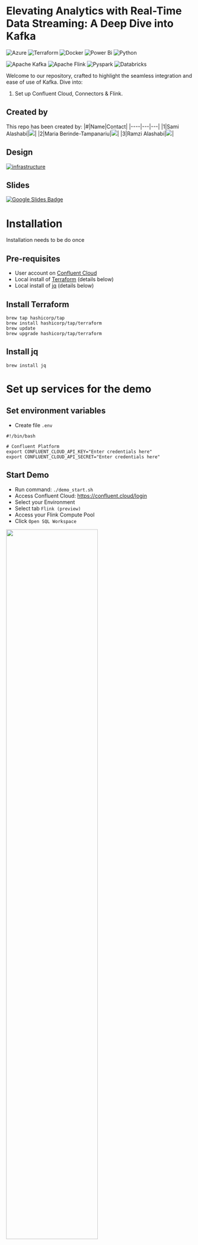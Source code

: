 # Elevating Analytics with Real-Time Data Streaming: A Deep Dive into Kafka
![Azure](https://img.shields.io/badge/azure-%230072C6.svg?style=for-the-badge&logo=microsoftazure&logoColor=white)
![Terraform](https://img.shields.io/badge/terraform-%235835CC.svg?style=for-the-badge&logo=terraform&logoColor=white)
![Docker](https://img.shields.io/badge/docker-%230db7ed.svg?style=for-the-badge&logo=docker&logoColor=white)
![Power Bi](https://img.shields.io/badge/power_bi-F2C811?style=for-the-badge&logo=powerbi&logoColor=black)
![Python](https://img.shields.io/badge/python-3670A0?style=for-the-badge&logo=python&logoColor=ffdd54)

![Apache Kafka](https://img.shields.io/badge/Apache%20Kafka-000?style=for-the-badge&logo=apachekafka)
![Apache Flink](https://img.shields.io/badge/Apache%20Flink-E6526F?style=for-the-badge&logo=Apache%20Flink&logoColor=white)
![Pyspark](https://img.shields.io/badge/Apache_Spark-FFFFFF?style=for-the-badge&logo=apachespark&logoColor=#E35A16)
![Databricks](https://img.shields.io/badge/Databricks-FF3621?style=for-the-badge&logo=Databricks&logoColor=white)



Welcome to our repository, crafted to highlight the seamless integration and ease of use of Kafka. Dive into:

1. Set up Confluent Cloud, Connectors & Flink.
<!-- 2. Set up Confluent Kafka Platform Locally -->


## Created by

This repo has been created by:
|#|Name|Contact|
|----|---|---|
|1|Sami Alashabi|[![](https://img.shields.io/badge/LinkedIn-0077B5?style=for-the-badge&logo=linkedin&logoColor=white)](https://www.linkedin.com/in/sami-alashabi)|
|2|Maria Berinde-Tampanariu|[![](https://img.shields.io/badge/LinkedIn-0077B5?style=for-the-badge&logo=linkedin&logoColor=white)](https://www.linkedin.com/in/maria-berinde-tampanariu)|
|3|Ramzi Alashabi|[![](https://img.shields.io/badge/LinkedIn-0077B5?style=for-the-badge&logo=linkedin&logoColor=white)](https://www.linkedin.com/in/ramzialashabi/)|



## Design
[![infrastructure](./docs/infrastructure.png)](https://app.cloudcraft.co/view/a1e84540-b924-4a33-b1c9-f8044601c945?key=3m40jn0enpfd2t90&interactive=true&embed=true)


## Slides
[![Google Slides Badge](https://img.shields.io/badge/Google%20Slides-FBBC04?logo=googleslides&logoColor=000&style=for-the-badge)](https://docs.google.com/presentation/d/1lTWvNwJgJphgH6YUYEL9AiE-nlDidsqMNJF_MiJryl4/edit?exids=71471483,71471477&pli=1#slide=id.g1ea5efd3fa5_0_3148)


# Installation
Installation needs to be do once

## Pre-requisites
- User account on [Confluent Cloud](https://www.confluent.io/confluent-cloud/tryfree)
- Local install of [Terraform](https://www.terraform.io) (details below)
- Local install of [jq](https://jqlang.github.io/jq/download) (details below)

## Install Terraform
```
brew tap hashicorp/tap
brew install hashicorp/tap/terraform
brew update
brew upgrade hashicorp/tap/terraform
```

## Install jq
```
brew install jq
```

# Set up services for the demo

## Set environment variables
- Create file `.env`
```
#!/bin/bash

# Confluent Platform
export CONFLUENT_CLOUD_API_KEY="Enter credentials here"
export CONFLUENT_CLOUD_API_SECRET="Enter credentials here"
```
## Start Demo
- Run command: `./demo_start.sh`
- Access Confluent Cloud: https://confluent.cloud/login
- Select your Environment
- Select tab `Flink (preview)`
- Access your Flink Compute Pool
- Click `Open SQL Workspace`

<img src="docs/flinktTab.png" width="70%">


## Flink Compute Pool
- Select Catalog: `kafka_flink_demo_xx`
- Select Database: `cc-demo-cluster`

<img src="docs/flinkSQL.png" width="70%">

- Proceed to submit the below SQL queries (one at each tab):

```sql

---------------------------------------------------------------
-- Create table users (A topic with same name will be created)
---------------------------------------------------------------
CREATE TABLE `users` (
  `userid` INT,
  `fullname` STRING,
  `credit_card_last_four_digits` STRING,
  `gender` STRING,
  `email` STRING,  
  `ipaddress` STRING,
  `company` STRING,  
  `avg_credit_spend` DOUBLE
) WITH (
  'changelog.mode' = 'retract'
);

describe extended `users`;

--------------------------------------------------------------------------
-- Populate table users (You will see new messages published in the topic)
--------------------------------------------------------------------------
INSERT INTO `users` (`userid`, `fullname`,`credit_card_last_four_digits`, `gender`, `email`, `ipaddress`, `company`, `avg_credit_spend`) VALUES
(1, 'Ellen Ripley', '1234', 'Male', 'lhinemoor0@wix.com', '72.197.144.165', 'Dynabox', 2650.0),
(2, 'Tony Stark', '2345', 'Genderfluid', 'pmitchiner1@senate.gov', '13.246.111.16', 'Aivee', 4119.27),
(3, 'Vito Corleone', '3456', 'Male', 'ztownley2@mail.ru', '197.231.118.1', 'Fanoodle', 2119.76),
(4, 'Lara Croft', '4567', 'Female', 'jbarcroft3@t-online.de', '138.246.248.76', 'Yodo', 1271.58),
(5, 'Elisabeth Gentry', '5678', 'Female', 'egentry4@homestead.com', '236.176.123.77', 'Skaboo', 2783.47),
(6, 'Richart Bradfield', '6789', 'Male', 'rbradfield5@amazon.co.uk', '71.180.87.61', 'Meejo', 2154.45),
(7, 'Helene Hargrove', '7890', 'Female', 'hhargrove6@51.la', '240.88.89.167', 'Browsebug', 2333.36),
(8, 'Benji Geck', '8901', 'Male', 'bgeck7@sun.com', '250.2.253.193', 'Yombu', 3999.74),
(9, 'Jack Sparrow', '9012', 'Non-binary', 'gobrollachain8@technorati.com', '185.20.56.89', 'Einti', 3817.99),
(10, 'Elyn Cromarty', '0123', 'Female', 'ecromarty9@ask.com', '167.68.56.180', 'Shufflester', 5263.34),
(11, 'Hurley Cochrane', '1111', 'Male', 'hcochranea@businessinsider.com', '241.69.23.160', 'LiveZ', 4935.66),
(12, 'Marty McFly', '2876', 'Female', 'eyegorshinb@odnoklassniki.ru', '36.208.43.205', 'Blognation', 2796.26),
(13, 'John Wick', '3211', 'Male', 'fpymmc@oakley.com', '4.232.220.231', 'Realcube', 4050.23),
(14, 'Maximus Decimus Meridius', '4721', 'Female', 'pavramovichd@nhs.uk', '65.87.4.235', 'Vitz', 1637.76),
(15, 'Severus Snape', '5005', 'Female', 'cpinchbecke@cmu.edu', '7.26.91.164', 'Youopia', 5038.34),
(16, 'Jerrold Strugnell', '1616', 'Male', 'jstrugnellf@netvibes.com', '15.38.20.244', 'Devpoint', 2947.57);

select * from `users` LIMIT 16;

----------------------------------------------------------------------------
-- Create table credit-card-enriched (topic with same name will be created)
----------------------------------------------------------------------------
CREATE TABLE `credit-card-enriched` (
  `userid` INT,
  `credit_card_last_four_digits` STRING,
  `fullname` STRING,
  `gender` STRING,
  `email` STRING,  
  `ipaddress` STRING,
  `company` STRING,  
  `avg_credit_spend` DOUBLE,
  `amount` DOUBLE,
  `transaction_id` BIGINT,
  `timestamp` TIMESTAMP(0),
  WATERMARK FOR `timestamp` AS `timestamp` - INTERVAL '1' MINUTES
) WITH (
  'changelog.mode' = 'retract'
);

describe extended `credit-card-enriched`;

----------------------------------------------------------------------------------
-- Merge tables poc-credit-card-transactions and users (non-transactional) 
----------------------------------------------------------------------------------
INSERT INTO `credit-card-enriched` (`userid`, `credit_card_last_four_digits`, `fullname`, `gender`, `email`, `ipaddress`, `company`, `amount`, `avg_credit_spend`, `transaction_id`, `timestamp`)
SELECT
  u.`userid`,
  c.`credit_card_last_four_digits`,
  u.`fullname`,
  u.`gender`,
  u.`email`,
  u.`ipaddress`,
  u.`company`,
  c.`amount`,
  u.`avg_credit_spend`,
  c.`transaction_id`,
  c.`timestamp`
FROM
  `poc-credit-card-transactions` as c
LEFT JOIN `users` AS u
ON
  c.`credit_card_last_four_digits` = u.`credit_card_last_four_digits`;

select * from `credit-card-enriched`;


------------------------------------------------------------------------
-- Create table possible-fraud (topic with same name will be created)
------------------------------------------------------------------------
CREATE TABLE `possible-fraud` (
  `userid` INT,
  `credit_card_last_four_digits` STRING,
  `fullname` STRING,
  `gender` STRING,
  `email` STRING, 
  `timestamp` TIMESTAMP(0),
  `sum_amount` DOUBLE,
  `max_avg_credit_spend` DOUBLE,
  WATERMARK FOR `timestamp` AS `timestamp` - INTERVAL '1' MINUTES
) WITH (
  'changelog.mode' = 'retract'
);

describe extended `possible-fraud`;

-------------------------------------------------------------------------------------------------
-- Populate table possible-fraud (If sum of amount if greater than average credit card spend)
-------------------------------------------------------------------------------------------------
INSERT INTO `possible-fraud`
SELECT
  `userid`,
  `credit_card_last_four_digits`,
  `fullname`,
  `gender`,
  `email`,
  `window_start`,
   SUM(`amount`),
   MAX(`avg_credit_spend`)
FROM
  TABLE(
    TUMBLE(TABLE `credit-card-enriched`, DESCRIPTOR(`timestamp`), INTERVAL '30' SECONDS)
  )
GROUP BY `credit_card_last_four_digits`, `userid`, `fullname`, `gender`,`email`, `window_start`
HAVING
  SUM(`amount`) > MAX(`avg_credit_spend`);

select * from `possible-fraud`;

```

### Review Running Flink SQL statements
  - Access your Environment: `kafka_flink_demo-xx`
 - Select tab `Flink (preview)`
 - Select tab `Flink statements`
 - Filter by Status `Running` (see example below)
 <img src="docs/runningFlinkSQL.png" width="70%">

<!-- ### Table Model
[![See the Model]()](https://dbdiagram.io/e/655297567d8bbd64651b96b9/6552975f7d8bbd64651b975b) -->


## Stop Demo
- Run command: `./demo_stop.sh`


# Terraform Documentation
## Requirements

| Name | Version |
|------|---------|
| <a name="requirement_azurerm"></a> [azurerm](#requirement\_azurerm) | =3.0.0 |
| <a name="requirement_confluent"></a> [confluent](#requirement\_confluent) | 1.55.0 |
| <a name="requirement_random"></a> [random](#requirement\_random) | ~>3.0 |

## Providers

| Name | Version |
|------|---------|
| <a name="provider_azurerm"></a> [azurerm](#provider\_azurerm) | 3.0.0 |
| <a name="provider_confluent"></a> [confluent](#provider\_confluent) | 1.55.0 |
| <a name="provider_random"></a> [random](#provider\_random) | 3.5.1 |

## Resources

| Name | Type |
|------|------|
| [azurerm_dev_test_global_vm_shutdown_schedule.myschedule](https://registry.terraform.io/providers/hashicorp/azurerm/3.0.0/docs/resources/dev_test_global_vm_shutdown_schedule) | resource |
| [azurerm_network_interface.my_terraform_nic](https://registry.terraform.io/providers/hashicorp/azurerm/3.0.0/docs/resources/network_interface) | resource |
| [azurerm_network_interface_security_group_association.example](https://registry.terraform.io/providers/hashicorp/azurerm/3.0.0/docs/resources/network_interface_security_group_association) | resource |
| [azurerm_network_security_group.my_terraform_nsg](https://registry.terraform.io/providers/hashicorp/azurerm/3.0.0/docs/resources/network_security_group) | resource |
| [azurerm_public_ip.my_terraform_public_ip](https://registry.terraform.io/providers/hashicorp/azurerm/3.0.0/docs/resources/public_ip) | resource |
| [azurerm_storage_account.mystorage](https://registry.terraform.io/providers/hashicorp/azurerm/3.0.0/docs/resources/storage_account) | resource |
| [azurerm_storage_container.example](https://registry.terraform.io/providers/hashicorp/azurerm/3.0.0/docs/resources/storage_container) | resource |
| [azurerm_subnet.my_terraform_subnet](https://registry.terraform.io/providers/hashicorp/azurerm/3.0.0/docs/resources/subnet) | resource |
| [azurerm_virtual_network.my_terraform_network](https://registry.terraform.io/providers/hashicorp/azurerm/3.0.0/docs/resources/virtual_network) | resource |
| [azurerm_windows_virtual_machine.main](https://registry.terraform.io/providers/hashicorp/azurerm/3.0.0/docs/resources/windows_virtual_machine) | resource |
| [confluent_api_key.app_manager_kafka_cluster_key](https://registry.terraform.io/providers/confluentinc/confluent/1.55.0/docs/resources/api_key) | resource |
| [confluent_api_key.clients_kafka_cluster_key](https://registry.terraform.io/providers/confluentinc/confluent/1.55.0/docs/resources/api_key) | resource |
| [confluent_api_key.sr_cluster_key](https://registry.terraform.io/providers/confluentinc/confluent/1.55.0/docs/resources/api_key) | resource |
| [confluent_custom_connector_plugin.sink](https://registry.terraform.io/providers/confluentinc/confluent/1.55.0/docs/resources/custom_connector_plugin) | resource |
| [confluent_environment.cc_demo_env](https://registry.terraform.io/providers/confluentinc/confluent/1.55.0/docs/resources/environment) | resource |
| [confluent_flink_compute_pool.cc_flink_compute_pool](https://registry.terraform.io/providers/confluentinc/confluent/1.55.0/docs/resources/flink_compute_pool) | resource |
| [confluent_kafka_cluster.cc_kafka_cluster](https://registry.terraform.io/providers/confluentinc/confluent/1.55.0/docs/resources/kafka_cluster) | resource |
| [confluent_kafka_topic.credit_card](https://registry.terraform.io/providers/confluentinc/confluent/1.55.0/docs/resources/kafka_topic) | resource |
| [confluent_kafka_topic.pageviews](https://registry.terraform.io/providers/confluentinc/confluent/1.55.0/docs/resources/kafka_topic) | resource |
| [confluent_role_binding.app_manager_environment_admin](https://registry.terraform.io/providers/confluentinc/confluent/1.55.0/docs/resources/role_binding) | resource |
| [confluent_role_binding.clients_cluster_admin](https://registry.terraform.io/providers/confluentinc/confluent/1.55.0/docs/resources/role_binding) | resource |
| [confluent_role_binding.demo-rb](https://registry.terraform.io/providers/confluentinc/confluent/1.55.0/docs/resources/role_binding) | resource |
| [confluent_role_binding.sr_environment_admin](https://registry.terraform.io/providers/confluentinc/confluent/1.55.0/docs/resources/role_binding) | resource |
| [confluent_schema_registry_cluster.cc_sr_cluster](https://registry.terraform.io/providers/confluentinc/confluent/1.55.0/docs/resources/schema_registry_cluster) | resource |
| [confluent_service_account.app_manager](https://registry.terraform.io/providers/confluentinc/confluent/1.55.0/docs/resources/service_account) | resource |
| [confluent_service_account.clients](https://registry.terraform.io/providers/confluentinc/confluent/1.55.0/docs/resources/service_account) | resource |
| [confluent_service_account.connectors](https://registry.terraform.io/providers/confluentinc/confluent/1.55.0/docs/resources/service_account) | resource |
| [confluent_service_account.demo-sa](https://registry.terraform.io/providers/confluentinc/confluent/1.55.0/docs/resources/service_account) | resource |
| [confluent_service_account.sr](https://registry.terraform.io/providers/confluentinc/confluent/1.55.0/docs/resources/service_account) | resource |
| [confluent_tag.pii](https://registry.terraform.io/providers/confluentinc/confluent/1.55.0/docs/resources/tag) | resource |
| [random_id.id](https://registry.terraform.io/providers/hashicorp/random/latest/docs/resources/id) | resource |
| [random_pet.prefix](https://registry.terraform.io/providers/hashicorp/random/latest/docs/resources/pet) | resource |
| [azurerm_resource_group.demo](https://registry.terraform.io/providers/hashicorp/azurerm/3.0.0/docs/data-sources/resource_group) | data source |
| [confluent_schema_registry_region.cc_demo_sr](https://registry.terraform.io/providers/confluentinc/confluent/1.55.0/docs/data-sources/schema_registry_region) | data source |

## Inputs

| Name | Description | Type | Default | Required |
|------|-------------|------|---------|:--------:|
| <a name="input_admin_password"></a> [admin\_password](#input\_admin\_password) | n/a | `any` | n/a | yes |
| <a name="input_admin_username"></a> [admin\_username](#input\_admin\_username) | -------------------------------------------- Azure -------------------------------------------- | `any` | n/a | yes |
| <a name="input_cc_availability"></a> [cc\_availability](#input\_cc\_availability) | n/a | `string` | `"SINGLE_ZONE"` | no |
| <a name="input_cc_cloud_provider"></a> [cc\_cloud\_provider](#input\_cc\_cloud\_provider) | ---------------------------------------- Confluent Cloud Kafka cluster variables ---------------------------------------- | `string` | `"AWS"` | no |
| <a name="input_cc_cloud_region"></a> [cc\_cloud\_region](#input\_cc\_cloud\_region) | n/a | `string` | `"eu-central-1"` | no |
| <a name="input_cc_cluster_name"></a> [cc\_cluster\_name](#input\_cc\_cluster\_name) | n/a | `string` | `"cc_demo_cluster"` | no |
| <a name="input_cc_compute_pool_cfu"></a> [cc\_compute\_pool\_cfu](#input\_cc\_compute\_pool\_cfu) | n/a | `number` | `5` | no |
| <a name="input_cc_compute_pool_name"></a> [cc\_compute\_pool\_name](#input\_cc\_compute\_pool\_name) | n/a | `string` | `"cc_demo_flink"` | no |
| <a name="input_cc_dislay_name"></a> [cc\_dislay\_name](#input\_cc\_dislay\_name) | -------------------------------------------- Confluent Cloud Flink Compute Pool variables -------------------------------------------- | `string` | `"standard_compute_pool"` | no |
| <a name="input_cc_env_name"></a> [cc\_env\_name](#input\_cc\_env\_name) | n/a | `string` | `"kafka_flink_demo"` | no |
| <a name="input_sr_cloud_provider"></a> [sr\_cloud\_provider](#input\_sr\_cloud\_provider) | ------------------------------------------ Confluent Cloud Schema Registry variables ------------------------------------------ | `string` | `"AWS"` | no |
| <a name="input_sr_cloud_region"></a> [sr\_cloud\_region](#input\_sr\_cloud\_region) | n/a | `string` | `"eu-central-1"` | no |
| <a name="input_sr_package"></a> [sr\_package](#input\_sr\_package) | n/a | `string` | `"ESSENTIALS"` | no |

## Outputs

| Name | Description |
|------|-------------|
| <a name="output_cc_demo_env"></a> [cc\_demo\_env](#output\_cc\_demo\_env) | CC Environment |
| <a name="output_cc_demo_sa"></a> [cc\_demo\_sa](#output\_cc\_demo\_sa) | CC Service Account |
| <a name="output_cc_demo_sr"></a> [cc\_demo\_sr](#output\_cc\_demo\_sr) | CC Schema Registry Region |
| <a name="output_cc_kafka_cluster"></a> [cc\_kafka\_cluster](#output\_cc\_kafka\_cluster) | CC Kafka Cluster ID |
| <a name="output_cc_sr_cluster"></a> [cc\_sr\_cluster](#output\_cc\_sr\_cluster) | CC SR Cluster ID |
| <a name="output_id"></a> [id](#output\_id) | n/a |
